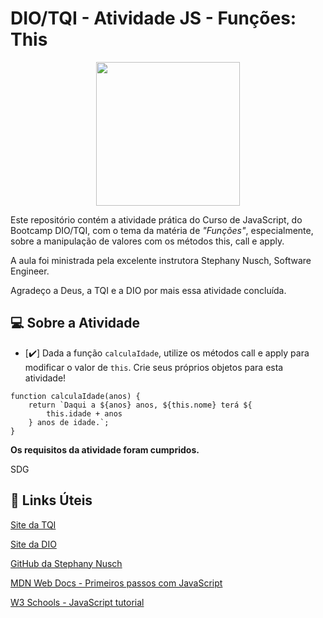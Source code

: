 # DIO/TQI - Atividade JS - Funções: This
<p align="center">
  <img src="https://user-images.githubusercontent.com/106720974/172080330-3f404ef0-acc1-4a06-86ea-3549e3c694fa.png" width="230px" />
  </p>

Este repositório contém a atividade prática do Curso de JavaScript, do Bootcamp DIO/TQI, com o tema da matéria de *"Funções"*, especialmente, sobre a manipulação de valores com os métodos this, call e apply.

A aula foi ministrada pela excelente instrutora Stephany Nusch, Software Engineer.

Agradeço a Deus, a TQI e a DIO por mais essa atividade concluída.

## :computer: Sobre a Atividade

- [✔️] Dada a função `calculaIdade`, utilize os métodos call e apply para modificar o valor de `this`. Crie seus próprios objetos para esta atividade!
```
function calculaIdade(anos) {
	return `Daqui a ${anos} anos, ${this.nome} terá ${
		this.idade + anos
	} anos de idade.`;
}
```

**Os requisitos da atividade foram cumpridos.**

SDG

## :link: Links Úteis
[Site da TQI](https://www.tqi.com.br)

[Site da DIO](https://www.dio.me)

[GitHub da Stephany Nusch](https://github.com/stebsnusch)

[MDN Web Docs - Primeiros passos com JavaScript](https://developer.mozilla.org/pt-BR/docs/Learn/JavaScript/First_steps)

[W3 Schools - JavaScript tutorial](https://www.w3schools.com/js/default.asp)